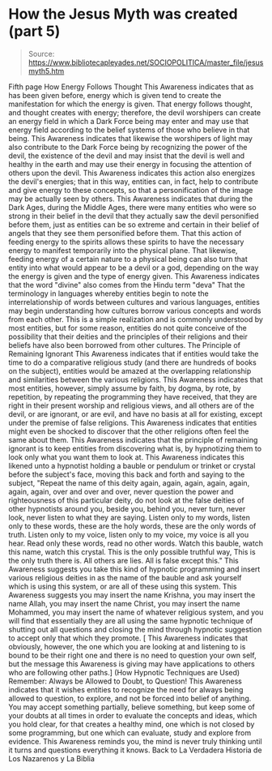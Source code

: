 # How the Jesus Myth was created (part 5)

> Source: https://www.bibliotecapleyades.net/SOCIOPOLITICA/master_file/jesusmyth5.htm

Fifth page
How
Energy Follows Thought
This Awareness indicates that as
has been given before, energy which is given tend to create the manifestation
for which the energy is given. That energy follows thought, and thought creates
with energy; therefore, the devil worshipers can create an energy field in
which a Dark Force being may enter and may use that energy field according
to the belief systems of those who believe in that being.
This Awareness indicates that likewise
the worshipers of light may also contribute to the Dark Force being by recognizing
the power of the devil, the existence of the devil and may insist that the
devil is well and healthy in the earth and may use their energy in focusing
the attention of others upon the devil. This Awareness indicates this action
also energizes the devil's energies; that in this way, entities can, in fact,
help to contribute and give energy to these concepts, so that a personification
of the image may be actually seen by others.
This Awareness indicates that during
the Dark Ages, during the Middle Ages, there were many entities who were so
strong in their belief in the devil that they actually saw the devil personified
before them, just as entities can be so extreme and certain in their belief
of angels that they see them personified before them. That this action of
feeding energy to the spirits allows these spirits to have the necessary energy
to manifest temporarily into the physical plane. That likewise, feeding energy
of a certain nature to a physical being can also turn that entity into what
would appear to be a devil or a god, depending on the way the energy is given
and the type of energy given.
This Awareness indicates that the
word "divine" also comes from the Hindu term "deva" That
the terminology in languages whereby entities begin to note the interrelationship
of words between cultures and various languages, entities may begin understanding
how cultures borrow various concepts and words from each other. This is a
simple realization and is commonly understood by most entities, but for some
reason, entities do not quite conceive of the possibility that their deities
and the principles of their religions and their beliefs have also been borrowed
from other cultures.
The
Principle of Remaining Ignorant
This Awareness indicates that if
entities would take the time to do a comparative religious study (and there
are hundreds of books on the subject), entities would be amazed at the overlapping
relationship and similarities between the various religions. This Awareness
indicates that most entities, however, simply assume by faith, by dogma, by
rote, by repetition, by repeating the programming they have received, that
they are right in their present worship and religious views, and all others
are of the devil, or are ignorant, or are evil, and have no basis at all for
existing, except under the premise of false religions. This Awareness indicates
that entities might even be shocked to discover that the other religions often
feel the same about them.
This Awareness indicates that the
principle of remaining ignorant is to keep entities from discovering what
is, by hypnotizing them to look only what you want them to look at.
This Awareness indicates this likened unto a hypnotist holding a bauble or
pendulum or trinket or crystal before the subject's face, moving this back
and forth and saying to the subject,
"Repeat the name of this deity
again, again, again, again, again, again, again, over and over and over, never
question the power and righteousness of this particular deity, do not look
at the false deities of other hypnotists around you, beside you, behind you,
never turn, never look, never listen to what they are saying. Listen
only to my words, listen only to these words, these are the holy words, these
are the only words of truth. Listen only to my voice, listen only to my voice,
my voice is all you hear. Read only these words, read no other words. Watch
this bauble, watch this name, watch this crystal. This is the only possible
truthful way, This is the only truth there is. All others are lies. All is
false except this."
This Awareness suggests you take
this kind of hypnotic programming and insert various religious deities in
as the name of the bauble and ask yourself which is using this system, or
are all of these using this system. This Awareness suggests you may insert
the name Krishna, you may insert the name Allah, you may insert the name
Christ,
you may insert the name Mohammed, you may insert the name of whatever religious
system, and you will find that essentially they are all using the same
hypnotic technique of shutting out all questions and closing the mind through
hypnotic suggestion to accept only that which they promote.
[ This Awareness
indicates that obviously, however, the one which you are looking at and listening
to is bound to be their right one and there is no need to question your own
self, but the message this Awareness is giving may have applications to others
who are following other paths.]
(How Hypnotic Techniques are Used)
Remember:
Always be Allowed to Doubt, to Question!
This Awareness indicates that it
wishes entities to recognize the need for always being allowed to question,
to explore, and not be forced into belief of anything. You may accept something
partially, believe something, but keep some of your doubts at all times in
order to evaluate the concepts and ideas, which you hold clear, for that creates
a healthy mind, one which is not closed by some programming, but one which
can evaluate, study and explore from evidence. This Awareness reminds you,
the mind is never truly thinking until it turns and questions everything it
knows.
Back to La Verdadera Historia de Los Nazarenos y La Biblia
